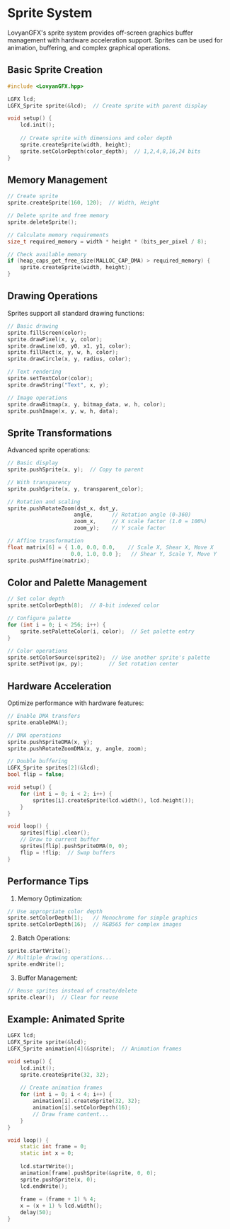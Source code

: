 # Sprite System

LovyanGFX's sprite system provides off-screen graphics buffer management with hardware acceleration support. Sprites can be used for animation, buffering, and complex graphical operations.

## Basic Sprite Creation

```cpp
#include <LovyanGFX.hpp>

LGFX lcd;
LGFX_Sprite sprite(&lcd);  // Create sprite with parent display

void setup() {
    lcd.init();
    
    // Create sprite with dimensions and color depth
    sprite.createSprite(width, height);
    sprite.setColorDepth(color_depth);  // 1,2,4,8,16,24 bits
}
```

## Memory Management

```cpp
// Create sprite
sprite.createSprite(160, 120);  // Width, Height

// Delete sprite and free memory
sprite.deleteSprite();

// Calculate memory requirements
size_t required_memory = width * height * (bits_per_pixel / 8);

// Check available memory
if (heap_caps_get_free_size(MALLOC_CAP_DMA) > required_memory) {
    sprite.createSprite(width, height);
}
```

## Drawing Operations

Sprites support all standard drawing functions:

```cpp
// Basic drawing
sprite.fillScreen(color);
sprite.drawPixel(x, y, color);
sprite.drawLine(x0, y0, x1, y1, color);
sprite.fillRect(x, y, w, h, color);
sprite.drawCircle(x, y, radius, color);

// Text rendering
sprite.setTextColor(color);
sprite.drawString("Text", x, y);

// Image operations
sprite.drawBitmap(x, y, bitmap_data, w, h, color);
sprite.pushImage(x, y, w, h, data);
```

## Sprite Transformations

Advanced sprite operations:

```cpp
// Basic display
sprite.pushSprite(x, y);  // Copy to parent

// With transparency
sprite.pushSprite(x, y, transparent_color);

// Rotation and scaling
sprite.pushRotateZoom(dst_x, dst_y,
                     angle,      // Rotation angle (0-360)
                     zoom_x,     // X scale factor (1.0 = 100%)
                     zoom_y);    // Y scale factor

// Affine transformation
float matrix[6] = { 1.0, 0.0, 0.0,    // Scale X, Shear X, Move X
                    0.0, 1.0, 0.0 };   // Shear Y, Scale Y, Move Y
sprite.pushAffine(matrix);
```

## Color and Palette Management

```cpp
// Set color depth
sprite.setColorDepth(8);  // 8-bit indexed color

// Configure palette
for (int i = 0; i < 256; i++) {
    sprite.setPaletteColor(i, color);  // Set palette entry
}

// Color operations
sprite.setColorSource(sprite2);  // Use another sprite's palette
sprite.setPivot(px, py);        // Set rotation center
```

## Hardware Acceleration

Optimize performance with hardware features:

```cpp
// Enable DMA transfers
sprite.enableDMA();

// DMA operations
sprite.pushSpriteDMA(x, y);
sprite.pushRotateZoomDMA(x, y, angle, zoom);

// Double buffering
LGFX_Sprite sprites[2](&lcd);
bool flip = false;

void setup() {
    for (int i = 0; i < 2; i++) {
        sprites[i].createSprite(lcd.width(), lcd.height());
    }
}

void loop() {
    sprites[flip].clear();
    // Draw to current buffer
    sprites[flip].pushSpriteDMA(0, 0);
    flip = !flip;  // Swap buffers
}
```

## Performance Tips

1. Memory Optimization:
```cpp
// Use appropriate color depth
sprite.setColorDepth(1);   // Monochrome for simple graphics
sprite.setColorDepth(16);  // RGB565 for complex images
```

2. Batch Operations:
```cpp
sprite.startWrite();
// Multiple drawing operations...
sprite.endWrite();
```

3. Buffer Management:
```cpp
// Reuse sprites instead of create/delete
sprite.clear();  // Clear for reuse
```

## Example: Animated Sprite

```cpp
LGFX lcd;
LGFX_Sprite sprite(&lcd);
LGFX_Sprite animation[4](&sprite);  // Animation frames

void setup() {
    lcd.init();
    sprite.createSprite(32, 32);
    
    // Create animation frames
    for (int i = 0; i < 4; i++) {
        animation[i].createSprite(32, 32);
        animation[i].setColorDepth(16);
        // Draw frame content...
    }
}

void loop() {
    static int frame = 0;
    static int x = 0;
    
    lcd.startWrite();
    animation[frame].pushSprite(&sprite, 0, 0);
    sprite.pushSprite(x, 0);
    lcd.endWrite();
    
    frame = (frame + 1) % 4;
    x = (x + 1) % lcd.width();
    delay(50);
}
``` 